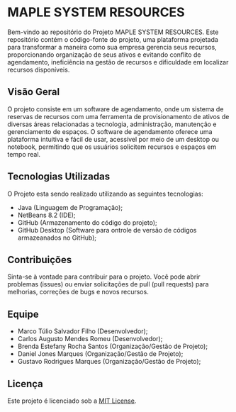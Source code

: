 # MAPLE SYSTEM RESOURCES

Bem-vindo ao repositório do Projeto MAPLE SYSTEM RESOURCES. Este repositório contém o código-fonte do projeto, uma plataforma projetada para transformar a maneira como sua empresa gerencia seus recursos, proporcionando organização de seus ativos e evitando conflito de agendamento, ineficiência na gestão de recursos e dificuldade em localizar recursos disponíveis.

## Visão Geral

O projeto consiste em um software de agendamento, onde um sistema de reservas de recursos com uma ferramenta de provisionamento de ativos de diversas áreas relacionadas a tecnologia, administração, manutenção e gerenciamento de espaços.
O software de agendamento oferece uma plataforma intuitiva e fácil de usar, acessível por meio de um desktop ou notebook, permitindo que os usuários solicitem recursos e espaços em tempo real.

## Tecnologias Utilizadas

O Projeto esta sendo realizado utilizando as seguintes tecnologias:

- Java (Linguagem de Programação);
- NetBeans 8.2 (IDE);
- GitHub (Armazenamento do código do projeto);
- GitHub Desktop (Software para ontrole de versão de códigos armazeanados no GitHub);

## Contribuições

Sinta-se à vontade para contribuir para o projeto. Você pode abrir problemas (issues) ou enviar solicitações de pull (pull requests) para melhorias, correções de bugs e novos recursos.

## Equipe

- Marco Túlio Salvador Filho (Desenvolvedor);
- Carlos Augusto Mendes Romeu (Desenvolvedor);
- Brenda Estefany Rocha Santos (Organização/Gestão de Projeto);
- Daniel Jones Marques (Organização/Gestão de Projeto);
- Gustavo Rodrigues Marques (Organização/Gestão de Projeto);

## Licença

Este projeto é licenciado sob a [MIT License](https://opensource.org/license/MIT).